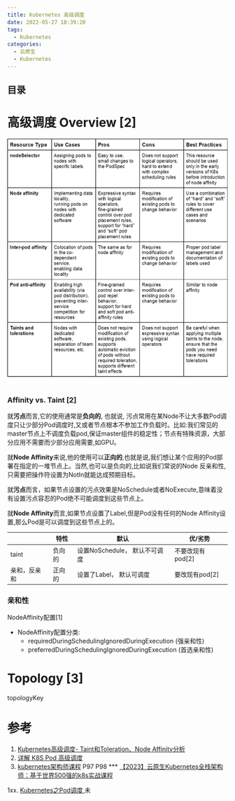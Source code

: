 ```yaml
---
title: Kubernetes 高级调度
date: 2022-05-27 18:39:20
tags:
  - Kubernetes
categories: 
  - 云原生
  - Kubernetes  
---
```


<p></p>
<!-- more -->

## 目录
<!-- toc -->

# 高级调度 Overview [2]
![k8s高级调度](.\k8sAdvancedScheduling\k8sScheduler1.jpg)


### Affinity vs. Taint [2]
就**污点**而言,它的使用通常是**负向的**, 也就说, 污点常用在某Node不让大多数Pod调度只让少部分Pod调度时,又或者节点根本不参加工作负载时。比如:我们常见的master节点上不调度负载pod,保证master组件的稳定性；节点有特殊资源，大部分应用不需要而少部分应用需要,如GPU。
    
就**Node Affinity**来说,他的使用可以**正向的**,也就是说,我们想让某个应用的Pod部署在指定的一堆节点上。当然,也可以是负向的,比如说我们常说的Node 反亲和性,只需要把操作符设置为NotIn就能达成预期目标。
    
就**污点**而言，如果节点设置的污点效果是NoSchedule或者NoExecute,意味着没有设置污点容忍的Pod绝不可能调度到这些节点上。
    
就**Node Affinity**而言,如果节点设置了Label,但是Pod没有任何的Node Affinity设置,那么Pod是可以调度到这些节点上的。

  


|              | 特性   | 默认                           | 优/劣势          |
| ------------ | ------ | ------------------------------ | ---------------- |
| taint        | 负向的 | 设置NoSchedule，  默认不可调度 | 不要改现有pod[2] |
| 亲和，反亲和 | 正向的 | 设置了Label， 默认可调度       | 要改现有pod[2]   |




### 亲和性  
NodeAffinity配置[1]
+ NodeAffinity配置分类:
  - requiredDuringSchedulingIgnoredDuringExecution (强亲和性)
  - preferredDuringSchedulingIgnoredDuringExecution (首选亲和性)

# Topology [3]
topologyKey


# 参考
1. [Kubernetes高级调度- Taint和Toleration、Node Affinity分析](https://mp.weixin.qq.com/s/oL7_a9a_V913IR78_dZfaA)
2. [详解 K8S Pod 高级调度](https://mp.weixin.qq.com/s/iv60pNiLsIoWdAVVAA4Dpg)
3. [kubernetes架构师课程](https://www.bilibili.com/video/BV16t4y1w7r6)   P97  P98 ***
   [【2023】云原生Kubernetes全栈架构师：基于世界500强的k8s实战课程](https://edu.51cto.com/course/23845.html)

1xx. [Kubernetes之Pod调度 ](http://dockone.io/article/2635) 未

